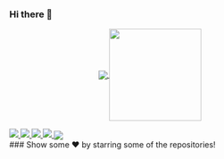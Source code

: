 ### Hi there 👋

<!--
**prineth/Prineth** is a ✨ _special_ ✨ repository because its `README.md` (this file) appears on your GitHub profile.

Here are some ideas to get you started:

- 🔭 I’m currently working on ...
- 🌱 I’m currently learning ...
- 👯 I’m looking to collaborate on ...
- 🤔 I’m looking for help with ...
- 💬 Ask me about ...
- 📫 How to reach me: ...
- 😄 Pronouns: ...
- ⚡ Fun fact: ...
-->
<!--
<img src="https://github.com/lahiruroot/lahiruroot/blob/main/biogif/Blue%20Illustrated%20General%20Grocery%20Supplies%20Online%20Service%20Grocery%20Facebook%20Cover.gif"/>
-->
<p align="center">
  <a href="https://github.com/anuraghazra/github-readme-stats">
    <img
      align="center"
      src="https://github-readme-stats.vercel.app/api/top-langs/?username=WesaBaduprineth&layout=compact&exclude_repo=PingMeRN&title_color=ffffff&icon_color=bb2acf&text_color=bc96e6&bg_color=151515"
    />
  </a>
  <a href="https://github.com/anuraghazra/github-readme-stats">
    <img
      align="center"
      height="165"
      src="https://github-readme-stats.vercel.app/api?username=WesaBadu prineth&count_private=true&show_icons=true&custom_title=Github%20Status&hide=issues&title_color=ffffff&icon_color=bb2acf&text_color=bc96e6&bg_color=151515"
    />
  </a>
</p>
<!--
Here are some ideas to get you started:  -->
<a href="https://www.linkedin.com/in/WesaBaduprineth-fernando-4072231ab/">
  <img src="https://img.shields.io/badge/-WesaBadu prineth_fernando-blue?style=flat-square&logo=Linkedin&logoColor=white&link=https://www.linkedin.com/in/WesaBaduprineth_fernando-630155147/" />
</a>
<a href="mailto:WesaBaduprineth@gmail.com">
  <img src="https://img.shields.io/badge/-WesaBaduprineth@gamil.com-c14438?style=flat-square&logo=Gmail&logoColor=white&link=mailto:WesaBaduprineth@gmail.com" />
</a>
<a href="https://dev.to/WesaBadu prineth">
  <img src="https://img.shields.io/badge/DEV.to-WesaBaduprineth-black" />
</a>
<!--
<a href="https://dev.to/WesaBadu prineth">
  <img src="https://d2fltix0v2e0sb.cloudfront.net/dev-badge.svg" alt="WesaBadu Prineth Fernando's DEV Profile" height="30" width="30">
</a>
-->

<a href="https://github.com/WesaBadu prineth">
  <img src="https://img.shields.io/github/followers/prineth?label=Follow&style=social" />
</a>
 <a href="https://github.com/antonkomarev/github-profile-views-counter">
    <img
      align="center"
      src="https://komarev.com/ghpvc/?username=WesaBaduprineth&color=blueviolet&label=PROFILE+VIEWS" />
  </a><br>
### Show some ❤️ by starring some of the repositories!
